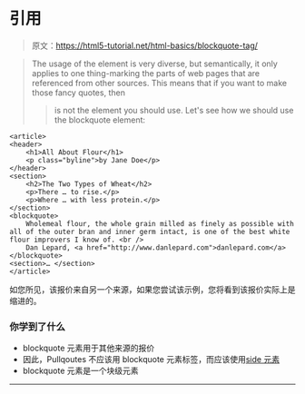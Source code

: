 # 引用

> 原文：<https://html5-tutorial.net/html-basics/blockquote-tag/>

> The usage of the element is very diverse, but semantically, it only applies to one thing-marking the parts of web pages that are referenced from other sources. This means that if you want to make those fancy quotes, then
> 
> > is not the element you should use. Let's see how we should use the blockquote element:

```
<article>
<header>
	<h1>All About Flour</h1>
	<p class="byline">by Jane Doe</p> 
</header>
<section>
	<h2>The Two Types of Wheat</h2>
	<p>There … to rise.</p>
	<p>Where … with less protein.</p>
</section>
<blockquote>
	Wholemeal flour, the whole grain milled as finely as possible with all of the outer bran and inner germ intact, is one of the best white flour improvers I know of. <br />
	Dan Lepard, <a href="http://www.danlepard.com">danlepard.com</a>
</blockquote>
<section>… </section>
</article>
```

如您所见，该报价来自另一个来源，如果您尝试该示例，您将看到该报价实际上是缩进的。

### 你学到了什么

*   blockquote 元素用于其他来源的报价
*   因此，Pullqoutes 不应该用 blockquote 元素标签，而应该使用[side 元素](new-section-tags/aside-tag/)
*   blockquote 元素是一个块级元素

* * *
